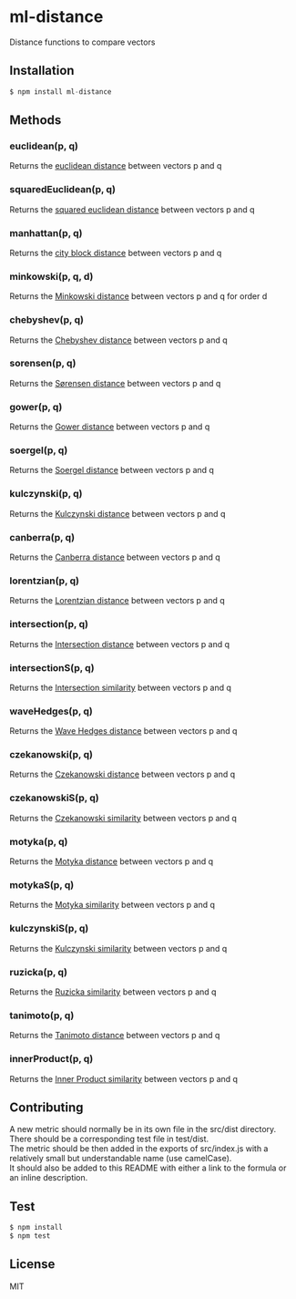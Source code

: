 # ml-distance

Distance functions to compare vectors

## Installation

```js
$ npm install ml-distance
```

## Methods

### euclidean(p, q)

Returns the [euclidean distance](http://en.wikipedia.org/wiki/Euclidean_distance#n_dimensions) between vectors p and q

### squaredEuclidean(p, q)

Returns the [squared euclidean distance](http://en.wikipedia.org/wiki/Euclidean_distance#Squared_Euclidean_distance) between vectors p and q

### manhattan(p, q)

Returns the [city block distance](http://en.wikipedia.org/wiki/Taxicab_geometry) between vectors p and q

### minkowski(p, q, d)

Returns the [Minkowski distance](http://en.wikipedia.org/wiki/Minkowski_distance) between vectors p and q for order d

### chebyshev(p, q)

Returns the [Chebyshev distance](http://en.wikipedia.org/wiki/Chebyshev_distance) between vectors p and q

### sorensen(p, q)

Returns the [Sørensen distance](http://en.wikipedia.org/wiki/S%C3%B8rensen%E2%80%93Dice_coefficient) between vectors p and q

### gower(p, q)

Returns the [Gower distance](https://stat.ethz.ch/education/semesters/ss2012/ams/slides/v4.2.pdf) between vectors p and q

### soergel(p, q)

Returns the [Soergel distance](http://www.naun.org/main/NAUN/ijmmas/mmmas-49.pdf) between vectors p and q

### kulczynski(p, q)

Returns the [Kulczynski distance](http://www.naun.org/main/NAUN/ijmmas/mmmas-49.pdf) between vectors p and q

### canberra(p, q)

Returns the [Canberra distance](http://en.wikipedia.org/wiki/Canberra_distance) between vectors p and q

### lorentzian(p, q)

Returns the [Lorentzian distance](https://stat.ethz.ch/education/semesters/ss2012/ams/slides/v4.2.pdf) between vectors p and q

### intersection(p, q)

Returns the [Intersection distance](http://www.naun.org/main/NAUN/ijmmas/mmmas-49.pdf) between vectors p and q

### intersectionS(p, q)

Returns the [Intersection similarity](http://www.naun.org/main/NAUN/ijmmas/mmmas-49.pdf) between vectors p and q

### waveHedges(p, q)

Returns the [Wave Hedges distance](http://www.naun.org/main/NAUN/ijmmas/mmmas-49.pdf) between vectors p and q

### czekanowski(p, q)

Returns the [Czekanowski distance](http://www.naun.org/main/NAUN/ijmmas/mmmas-49.pdf) between vectors p and q

### czekanowskiS(p, q)

Returns the [Czekanowski similarity](http://www.naun.org/main/NAUN/ijmmas/mmmas-49.pdf) between vectors p and q

### motyka(p, q)

Returns the [Motyka distance](http://www.naun.org/main/NAUN/ijmmas/mmmas-49.pdf) between vectors p and q

### motykaS(p, q)

Returns the [Motyka similarity](http://www.naun.org/main/NAUN/ijmmas/mmmas-49.pdf) between vectors p and q

### kulczynskiS(p, q)

Returns the [Kulczynski similarity](http://www.naun.org/main/NAUN/ijmmas/mmmas-49.pdf) between vectors p and q

### ruzicka(p, q)

Returns the [Ruzicka similarity](http://www.naun.org/main/NAUN/ijmmas/mmmas-49.pdf) between vectors p and q

### tanimoto(p, q)

Returns the [Tanimoto distance](http://www.naun.org/main/NAUN/ijmmas/mmmas-49.pdf) between vectors p and q

### innerProduct(p, q)

Returns the [Inner Product similarity](http://www.naun.org/main/NAUN/ijmmas/mmmas-49.pdf) between vectors p and q

## Contributing

A new metric should normally be in its own file in the src/dist directory. There should be a corresponding test file in test/dist.  
The metric should be then added in the exports of src/index.js with a relatively small but understandable name (use camelCase).  
It should also be added to this README with either a link to the formula or an inline description.

## Test

```js
$ npm install
$ npm test
```

## License

  MIT
